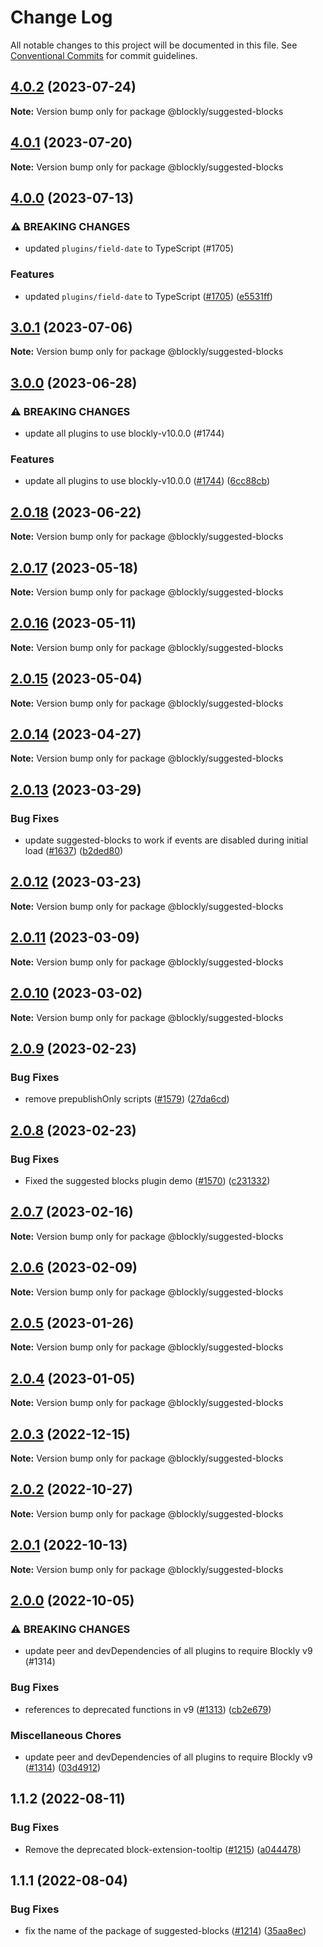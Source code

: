 # Change Log

All notable changes to this project will be documented in this file.
See [Conventional Commits](https://conventionalcommits.org) for commit guidelines.

## [4.0.2](https://github.com/google/blockly-samples/compare/@blockly/suggested-blocks@4.0.1...@blockly/suggested-blocks@4.0.2) (2023-07-24)

**Note:** Version bump only for package @blockly/suggested-blocks





## [4.0.1](https://github.com/google/blockly-samples/compare/@blockly/suggested-blocks@4.0.0...@blockly/suggested-blocks@4.0.1) (2023-07-20)

**Note:** Version bump only for package @blockly/suggested-blocks





## [4.0.0](https://github.com/google/blockly-samples/compare/@blockly/suggested-blocks@3.0.1...@blockly/suggested-blocks@4.0.0) (2023-07-13)


### ⚠ BREAKING CHANGES

* updated `plugins/field-date` to TypeScript (#1705)

### Features

* updated `plugins/field-date` to TypeScript ([#1705](https://github.com/google/blockly-samples/issues/1705)) ([e5531ff](https://github.com/google/blockly-samples/commit/e5531fffe188ee361a16fe48ed126b34e51a8d30))



## [3.0.1](https://github.com/google/blockly-samples/compare/@blockly/suggested-blocks@3.0.0...@blockly/suggested-blocks@3.0.1) (2023-07-06)

**Note:** Version bump only for package @blockly/suggested-blocks





## [3.0.0](https://github.com/google/blockly-samples/compare/@blockly/suggested-blocks@2.0.18...@blockly/suggested-blocks@3.0.0) (2023-06-28)


### ⚠ BREAKING CHANGES

* update all plugins to use blockly-v10.0.0 (#1744)

### Features

* update all plugins to use blockly-v10.0.0 ([#1744](https://github.com/google/blockly-samples/issues/1744)) ([6cc88cb](https://github.com/google/blockly-samples/commit/6cc88cbef39d4ad664a668d3d46eb29ba7292f9c))



## [2.0.18](https://github.com/google/blockly-samples/compare/@blockly/suggested-blocks@2.0.17...@blockly/suggested-blocks@2.0.18) (2023-06-22)

**Note:** Version bump only for package @blockly/suggested-blocks





## [2.0.17](https://github.com/google/blockly-samples/compare/@blockly/suggested-blocks@2.0.16...@blockly/suggested-blocks@2.0.17) (2023-05-18)

**Note:** Version bump only for package @blockly/suggested-blocks





## [2.0.16](https://github.com/google/blockly-samples/compare/@blockly/suggested-blocks@2.0.15...@blockly/suggested-blocks@2.0.16) (2023-05-11)

**Note:** Version bump only for package @blockly/suggested-blocks





## [2.0.15](https://github.com/google/blockly-samples/compare/@blockly/suggested-blocks@2.0.14...@blockly/suggested-blocks@2.0.15) (2023-05-04)

**Note:** Version bump only for package @blockly/suggested-blocks





## [2.0.14](https://github.com/google/blockly-samples/compare/@blockly/suggested-blocks@2.0.13...@blockly/suggested-blocks@2.0.14) (2023-04-27)

**Note:** Version bump only for package @blockly/suggested-blocks





## [2.0.13](https://github.com/google/blockly-samples/compare/@blockly/suggested-blocks@2.0.12...@blockly/suggested-blocks@2.0.13) (2023-03-29)


### Bug Fixes

* update suggested-blocks to work if events are disabled during initial load ([#1637](https://github.com/google/blockly-samples/issues/1637)) ([b2ded80](https://github.com/google/blockly-samples/commit/b2ded8029798e1bb04c2b73fb46873871227570b))



## [2.0.12](https://github.com/google/blockly-samples/compare/@blockly/suggested-blocks@2.0.11...@blockly/suggested-blocks@2.0.12) (2023-03-23)

**Note:** Version bump only for package @blockly/suggested-blocks





## [2.0.11](https://github.com/google/blockly-samples/compare/@blockly/suggested-blocks@2.0.10...@blockly/suggested-blocks@2.0.11) (2023-03-09)

**Note:** Version bump only for package @blockly/suggested-blocks





## [2.0.10](https://github.com/google/blockly-samples/compare/@blockly/suggested-blocks@2.0.9...@blockly/suggested-blocks@2.0.10) (2023-03-02)

**Note:** Version bump only for package @blockly/suggested-blocks





## [2.0.9](https://github.com/google/blockly-samples/compare/@blockly/suggested-blocks@2.0.8...@blockly/suggested-blocks@2.0.9) (2023-02-23)


### Bug Fixes

* remove prepublishOnly scripts ([#1579](https://github.com/google/blockly-samples/issues/1579)) ([27da6cd](https://github.com/google/blockly-samples/commit/27da6cd04c38f6ba417f4e7446bb6218c475448d))



## [2.0.8](https://github.com/google/blockly-samples/compare/@blockly/suggested-blocks@2.0.7...@blockly/suggested-blocks@2.0.8) (2023-02-23)


### Bug Fixes

* Fixed the suggested blocks plugin demo ([#1570](https://github.com/google/blockly-samples/issues/1570)) ([c231332](https://github.com/google/blockly-samples/commit/c231332d8a6080f1abad82dba10749fe939cc314))



## [2.0.7](https://github.com/google/blockly-samples/compare/@blockly/suggested-blocks@2.0.6...@blockly/suggested-blocks@2.0.7) (2023-02-16)

**Note:** Version bump only for package @blockly/suggested-blocks





## [2.0.6](https://github.com/google/blockly-samples/compare/@blockly/suggested-blocks@2.0.5...@blockly/suggested-blocks@2.0.6) (2023-02-09)

**Note:** Version bump only for package @blockly/suggested-blocks





## [2.0.5](https://github.com/google/blockly-samples/compare/@blockly/suggested-blocks@2.0.4...@blockly/suggested-blocks@2.0.5) (2023-01-26)

**Note:** Version bump only for package @blockly/suggested-blocks





## [2.0.4](https://github.com/google/blockly-samples/compare/@blockly/suggested-blocks@2.0.3...@blockly/suggested-blocks@2.0.4) (2023-01-05)

**Note:** Version bump only for package @blockly/suggested-blocks





## [2.0.3](https://github.com/google/blockly-samples/compare/@blockly/suggested-blocks@2.0.2...@blockly/suggested-blocks@2.0.3) (2022-12-15)

**Note:** Version bump only for package @blockly/suggested-blocks





## [2.0.2](https://github.com/google/blockly-samples/compare/@blockly/suggested-blocks@2.0.1...@blockly/suggested-blocks@2.0.2) (2022-10-27)

**Note:** Version bump only for package @blockly/suggested-blocks





## [2.0.1](https://github.com/google/blockly-samples/compare/@blockly/suggested-blocks@2.0.0...@blockly/suggested-blocks@2.0.1) (2022-10-13)

**Note:** Version bump only for package @blockly/suggested-blocks





## [2.0.0](https://github.com/google/blockly-samples/compare/@blockly/suggested-blocks@1.1.2...@blockly/suggested-blocks@2.0.0) (2022-10-05)


### ⚠ BREAKING CHANGES

* update peer and devDependencies of all plugins to require Blockly v9 (#1314)

### Bug Fixes

* references to deprecated functions in v9 ([#1313](https://github.com/google/blockly-samples/issues/1313)) ([cb2e679](https://github.com/google/blockly-samples/commit/cb2e67987e0b62a77c26adc660cc6ade1ba67954))


### Miscellaneous Chores

* update peer and devDependencies of all plugins to require Blockly v9 ([#1314](https://github.com/google/blockly-samples/issues/1314)) ([03d4912](https://github.com/google/blockly-samples/commit/03d4912c42c8de0f30493037ccc28dddaea0f266))



## 1.1.2 (2022-08-11)


### Bug Fixes

* Remove the deprecated block-extension-tooltip ([#1215](https://github.com/google/blockly-samples/issues/1215)) ([a044478](https://github.com/google/blockly-samples/commit/a044478c86a73e3065bc866e427f175cbec6fc13))





## 1.1.1 (2022-08-04)


### Bug Fixes

* fix the name of the package of suggested-blocks ([#1214](https://github.com/google/blockly-samples/issues/1214)) ([35aa8ec](https://github.com/google/blockly-samples/commit/35aa8ec73a60a4eb5b1e80cb2fc71dcd83d05e27))
